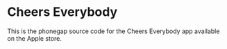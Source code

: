# Cheers Everybody

This is the phonegap source code for the Cheers Everybody app available on the Apple store. 
